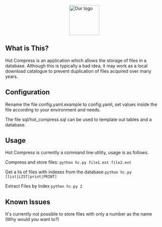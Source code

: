 <img 
    style="display: block; 
           margin-left: auto;
           margin-right: auto;
           width: 96px;"
    src="https://git.obelus.online/Obelus_Admin/HotCompress/raw/commit/74a05e8868a26fbf88923e0d8d48656ef18edd4d/hotcompress.svg" 
    alt="Our logo">
</img>
## What is This?
Hot Compress is an application which allows the storage of files in a database. Although this is typically a bad idea, it may work as a local download catalogue to prevent duplication of files acquired over many years.

## Configuration
Rename the file config.yaml.example to config.yaml, set values inside the file according to your environment and needs.

The file sql/hot_compress.sql can be used to template out tables and a database.

## Usage
Hot Compress is currently a command line utility, usage is as follows.

Compress and store files:
`python hc.py file1.ext file2.ext`

Get a lis of files with indexes from the database
`python hc.py [list|LIST|print|PRINT]`

Extract Files by Index
`python hc.py 2`

## Known Issues
It's currently not possible to store files with only a number as the name (Why would you want to?)
